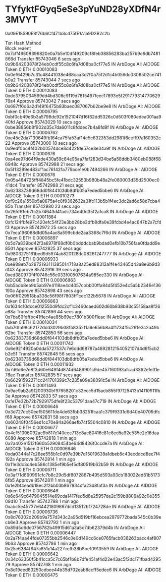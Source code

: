 # TYfyktFGyq5eSe3pYuND28yXDfN4r3MVYT
0x09E18590E8f76b6Cf471b3cd75fE1A1a9D2B2c2b

Txn Hash	Method 	
Block
reaent
0x7cff49508396820e0a7b5e10df49209cf8feb38856283ba257b9c6db7481866d	Transfer	85743046	6 secs ago	0x9b64203878f24eb0cdf55c8c6fa7d08ba0cf77e5	 IN 	 ArbDoge AI: AIDOGE Token	0 ETH	0.00010083
0x0ef6429b7c31c48441038e468caa3d7f0a75f2d1c4b056dc0308502ce741b0a2	Transfer	85743044	7 secs ago	0x9b64203878f24eb0cdf55c8c6fa7d08ba0cf77e5	 IN 	 ArbDoge AI: AIDOGE Token	0 ETH	0.00010083
0xdc3795034569dd4bd306c9119d7615497feec17893e5f29177931477062976a4	Approve	85743042	7 secs ago	0x687ff6d6a2d149f6475b83baec087067b62be9e8	 IN 	 ArbDoge AI: AIDOGE Token	0 ETH	0.00006795
0xbf0cb49e6b3a5798dc92e1521047d16f62dd5326c0d503f080edea001aa940fd	Approve	85743029	10 secs ago	0xbe38856b8f902d35c7da6011c8fddec7b4a8fd9f	 IN 	 ArbDoge AI: AIDOGE Token	0 ETH	0.00006762 
0xe45c2da7130649fb164ca75fa53af14e5c632353dd2981f6ceff97a160352c22	Approve	85743000	18 secs ago	0x9edf0bc4f402b00574dce3d422fde57ce3e34a9f	 IN 	 ArbDoge AI: AIDOGE Token	0 ETH	0.0000676
0xa4ee97d64f9ade430a59c84e95aa7faf283d34be5a58ddb3480eb088f686948c	Approve	85742988	21 secs ago	0x5f13289e483cf1ac761421a779ace1e0b7494266	 IN 	 ArbDoge AI: AIDOGE Token	0 ETH	0.0000676
0x05a484725fff4845bc5fe41bdc32553b980b48a2fe080003d35d2500ec041dc4	Transfer	85742988	21 secs ago	0x62383739d68dd0f844103db8dfb05a7eded5bbe6	 IN 	 ArbDoge AI: AIDOGE Token	0 ETH	0.00010273
0xf9c26a1559b5a0875a4c8f9362632a31fc113b5b1f4ec3dc2ad6d58d7cba485b	Transfer	85742980	23 secs ago	0x265f61eb7fc2b74643d41adc734e40d35f2afca8	 IN 	 ArbDoge AI: AIDOGE Token	0 ETH	0.00011884 
0xfc124fbfe97c420efc54f23e3bb28be3dfb8dfa0e39fcbd4e4ac647b2a7cfdf3	Approve	85742972	25 secs ago	0x7eca196088dfd05a4ac8a599cbde2aa3368c7f6d	 IN 	 ArbDoge AI: AIDOGE Token	0 ETH	0.00006897 
0x5d7a839bd42f3a8978f68df0b0bdddcbab9bdad0efb10b756fae0fdadd9e8501	Approve	85742925	37 secs ago	0x9803275161bed9d5974ab820128dc08261247777	 IN 	 ArbDoge AI: AIDOGE Token	0 ETH	0.00006933 
0xe988eb7b2873193111385014718a8a25ed88313a1f4e43465d43a8e6b9d3df43	Approve	85742916	39 secs ago	0xed380970f4f0746c56c033f00507634a985ec330	 IN 	 ArbDoge AI: AIDOGE Token	0 ETH	0.00006863 
0xb5adb8ea9b5ab97e4118ae4d4057cbbb00ffa84d5f452e4c5a5b2346e136190a	Approve	85742898	43 secs ago	0x06ff029518ba338c56f98f7803ff1cec132b5678	 IN 	 ArbDoge AI: AIDOGE Token	0 ETH	0.00006863 
0x1634c10dcce012550d9fdc2cf1c3460caed602d60b838b93c55158aa8f26a68a	Transfer	85742896	44 secs ago	0x7ba60fdffbc41ffec4ae85b69ec7801b300f1eac	 IN 	 ArbDoge AI: AIDOGE Token	0 ETH	0.00010034 
0xb70fa98c62172ddd3029b08fb8352f1a6e656b8a4f1734f5c261e3c2a49b62bc	Transfer	85742850	56 secs ago	0x62383739d68dd0f844103db8dfb05a7eded5bbe6	 IN 	 ArbDoge AI: AIDOGE Token	0 ETH	0.00011742
0x6e9214920a0dda5727537c7e6ddd68787a4892812154052107d4d6f5cb2b2e51	Transfer	85742848	56 secs ago	0x62383739d68dd0f844103db8dfb05a7eded5bbe6	 IN 	 ArbDoge AI: AIDOGE Token	0 ETH	0.00011932
0x7d6d6e7e8f3d60e649f4d874d6486901c9de457f60193afcad3362efe31e76ae	Transfer	85742835	57 secs ago	0x66291592271cc241701399c7c235e09e38091c5e	 IN 	 ArbDoge AI: AIDOGE Token	0 ETH	0.00011493 
0x9ae9ab2a9f200930bf97658201c32ecc5d15acb855f97f25413b14f10911fb3e	Approve	85742833	57 secs ago	0xfe17e32b72b7929175dfe8f23c53791daa47c719	 IN 	 ArbDoge AI: AIDOGE Token	0 ETH	0.00006646 
0x3d727dc50eef505611de4de63fbb38251fcaa1c379f9331d6d40e40709dfcf68	Approve	85742831	58 secs ago	0x60248f0456ed1cc70e94a266aefb74f5504c0810	 IN 	 ArbDoge AI: AIDOGE Token	0 ETH	0.00006677 
0x4cf51006092ac9b817c140eec713c8ac80416c81e8ed5a92e535e2e16daa6080	Approve	85742818	1 min ago	0x2a402e1512f660b52908454be64d8436f0ccde7a	 IN 	 ArbDoge AI: AIDOGE Token	0 ETH	0.00006646 
0xda0344a17c28ee555b1c0d97e39b7d15019638a1dbeb5c43ecddcd8ec7f4192a	Approve	85742814	1 min ago	0x11e3dc3c4eb586c1385ef9b5ef5df80519b62b59	 IN 	 ArbDoge AI: AIDOGE Token	0 ETH	0.00006711 
0x3af71d660991cfc7b8c29d5df8072887b495d593a93cb183022ed81b51736fb5	Approve	85742811	1 min ago	0x1e2bf4eadb18ec2f2bb03b867834cfa23d8faf3a	 IN 	 ArbDoge AI: AIDOGE Token	0 ETH	0.00006646 
0x6c649c6479045514e69cda1417fed5d6e25957de2c159b8809a92c0e35509d10	Transfer	85742798	1 min ago	0xabc5e45737e64421809667dcd13512bf724728de	 IN 	 ArbDoge AI: AIDOGE Token	0 ETH	0.00006736
0x8d76302d209b9a757d343c2a95d519bf16ebcea2879772bada545c0b39ecb6e3	Approve	85742792	1 min ago	0x89d5d6dc0756782b49915d61a3a5c7db62379d4b	 IN 	 ArbDoge AI: AIDOGE Token	0 ETH	0.00006447 
0x2a7f4aa44fde07355bb2546c0e0d149cc6ce0765facb038263bacc4af8079b63	Approve	85742786	1 min ago	0x25e6384f647a851c14a227cefb38b8bef0913559	 IN 	 ArbDoge AI: AIDOGE Token	0 ETH	0.00006642 
0x34c63350f5b41cca5c7c65bf1b8b7dfe451af4d22e43ac5f2dc171fbad429579	Approve	85742768	1 min ago	0x8d19eed83250cdbee44b35d702eab8ccff5edee6	 IN 	 ArbDoge AI: AIDOGE Token	0 ETH	0.00006475 

